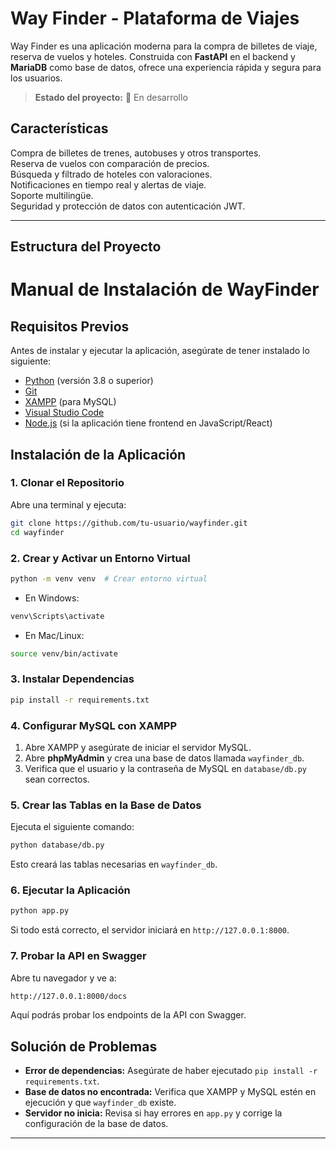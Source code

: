 # Way Finder - Plataforma de Viajes

Way Finder es una aplicación moderna para la compra de billetes de viaje, reserva de vuelos y hoteles. Construida con **FastAPI** en el backend y **MariaDB** como base de datos, ofrece una experiencia rápida y segura para los usuarios. 

> **Estado del proyecto:** 🚀 En desarrollo

##  Características
Compra de billetes de trenes, autobuses y otros transportes.  
Reserva de vuelos con comparación de precios.  
Búsqueda y filtrado de hoteles con valoraciones.  
Notificaciones en tiempo real y alertas de viaje.  
Soporte multilingüe.  
Seguridad y protección de datos con autenticación JWT.  

---

## Estructura del Proyecto

# Manual de Instalación de WayFinder

## Requisitos Previos

Antes de instalar y ejecutar la aplicación, asegúrate de tener instalado lo siguiente:

- [Python](https://www.python.org/downloads/) (versión 3.8 o superior)
- [Git](https://git-scm.com/downloads)
- [XAMPP](https://www.apachefriends.org/es/index.html) (para MySQL)
- [Visual Studio Code](https://code.visualstudio.com/)
- [Node.js](https://nodejs.org/) (si la aplicación tiene frontend en JavaScript/React)

## Instalación de la Aplicación

### 1. Clonar el Repositorio
Abre una terminal y ejecuta:

```sh
git clone https://github.com/tu-usuario/wayfinder.git
cd wayfinder
```

### 2. Crear y Activar un Entorno Virtual
```sh
python -m venv venv  # Crear entorno virtual
```

- En Windows:
```sh
venv\Scripts\activate
```
- En Mac/Linux:
```sh
source venv/bin/activate
```

### 3. Instalar Dependencias
```sh
pip install -r requirements.txt
```

### 4. Configurar MySQL con XAMPP
1. Abre XAMPP y asegúrate de iniciar el servidor MySQL.
2. Abre **phpMyAdmin** y crea una base de datos llamada `wayfinder_db`.
3. Verifica que el usuario y la contraseña de MySQL en `database/db.py` sean correctos.

### 5. Crear las Tablas en la Base de Datos
Ejecuta el siguiente comando:
```sh
python database/db.py
```
Esto creará las tablas necesarias en `wayfinder_db`.

### 6. Ejecutar la Aplicación
```sh
python app.py
```

Si todo está correcto, el servidor iniciará en `http://127.0.0.1:8000`.

### 7. Probar la API en Swagger
Abre tu navegador y ve a:
```sh
http://127.0.0.1:8000/docs
```
Aquí podrás probar los endpoints de la API con Swagger.

## Solución de Problemas
- **Error de dependencias:** Asegúrate de haber ejecutado `pip install -r requirements.txt`.
- **Base de datos no encontrada:** Verifica que XAMPP y MySQL estén en ejecución y que `wayfinder_db` existe.
- **Servidor no inicia:** Revisa si hay errores en `app.py` y corrige la configuración de la base de datos.

---

